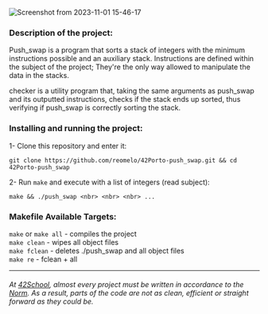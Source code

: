 ![Screenshot from 2023-11-01 15-46-17](https://github.com/reomelo/42Porto-push_swap/assets/73884501/98741519-0106-4250-b039-4a4105e48031)

### Description of the project:
Push_swap is a program that sorts a stack of integers with the minimum instructions possible and an auxiliary stack. Instructions are defined within the subject of the project; They're the only way allowed to manipulate the data in the stacks.

checker is a utility program that, taking the same arguments as push_swap and its outputted instructions, checks if the stack ends up sorted, thus verifying if push_swap is correctly sorting the stack.

### Installing and running the project:
1- Clone this repository and enter it:  

	git clone https://github.com/reomelo/42Porto-push_swap.git && cd 42Porto-push_swap

2- Run `make` and execute with a list of integers (read subject):

	make && ./push_swap <nbr> <nbr> <nbr> ...

### Makefile Available Targets:  
`make` or `make all` - compiles the project      
`make clean` - wipes all object files   
`make fclean` - deletes ./push_swap and all object files   
`make re` - fclean  + all

___
######  At [42School](https://en.wikipedia.org/wiki/42_(school)), almost every project must be written in accordance to the [Norm](https://github.com/42School/norminette). As a result, parts of the code are not as clean, efficient or straight forward as they could be.

